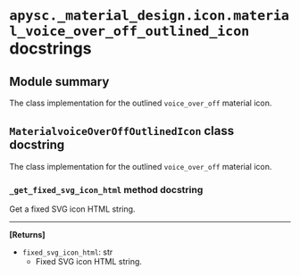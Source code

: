 # `apysc._material_design.icon.material_voice_over_off_outlined_icon` docstrings

## Module summary

The class implementation for the outlined `voice_over_off` material icon.

## `MaterialvoiceOverOffOutlinedIcon` class docstring

The class implementation for the outlined `voice_over_off` material icon.

### `_get_fixed_svg_icon_html` method docstring

Get a fixed SVG icon HTML string.<hr>

**[Returns]**

- `fixed_svg_icon_html`: str
  - Fixed SVG icon HTML string.